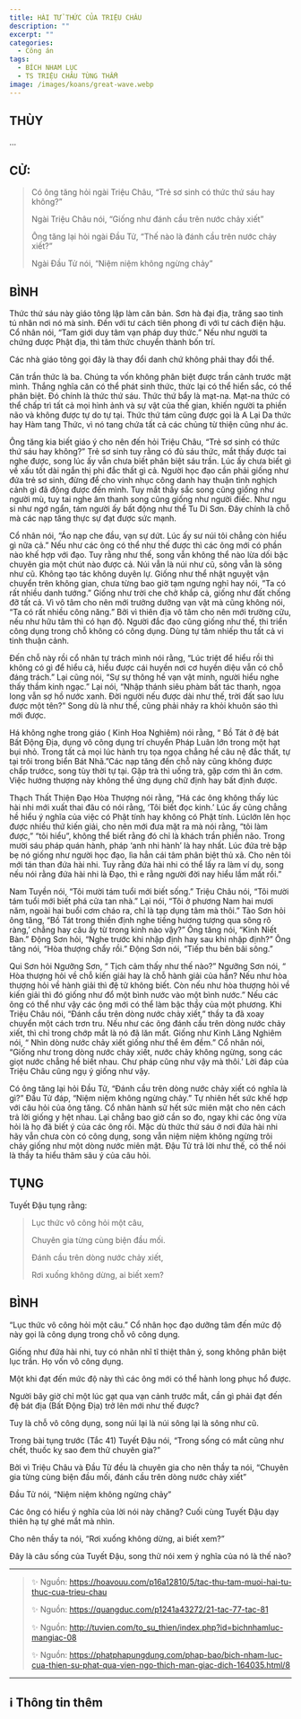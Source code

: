 ```yaml
---
title: HÀI TỬ THỨC CỦA TRIỆU CHÂU
description: ""
excerpt: ""
categories:
  - Công án
tags:
  - BÍCH NHAM LỤC
  - TS TRIỆU CHÂU TÙNG THẨM
image: /images/koans/great-wave.webp
---
```


## THÙY

...

## CỬ:

> Có ông tăng hỏi ngài Triệu Châu, “Trẻ sơ sinh có thức thứ sáu hay không?” 
> 
> Ngài Triệu Châu nói, “Giống như đánh cầu trên nước chảy xiết” 
> 
> Ông tăng lại hỏi ngài Đầu Tử, “Thế nào là đánh cầu trên nước chảy xiết?” 
> 
> Ngài Đầu Tử nói, “Niệm niệm không ngừng chảy”

## BÌNH

Thức thứ sáu này giáo tông lập làm căn bản. Sơn hà đại địa, trăng sao tinh tú nhân nơi nó mà sinh. Đến với tư cách tiên phong đi với tư cách điện hậu. Cổ nhân nói, “Tam giới duy tâm vạn pháp duy thức.” Nếu như người ta chứng được Phật địa, thì tâm thức chuyển thành bốn trí. 

Các nhà giáo tông gọi đây là thay đổi danh chứ không phải thay đổi thể.

Căn trần thức là ba. Chúng ta vốn không phân biệt được trần cảnh trước mặt mình. Thắng nghĩa căn có thể phát sinh thức, thức lại có thể hiển sắc, có thể phân biệt. Đó chính là thức thứ sáu. Thức thứ bẩy là mạt-na. Mạt-na thức có thể chấp trì tất cả mọi hình ảnh và sự vật của thế gian, khiến người ta phiền não và không được tự do tự tại. Thức thứ tám cũng được gọi là A Lại Da thức hay Hàm tang Thức, vì nó tang chứa tất cả các chủng từ thiện cũng như ác.

Ông tăng kia biết giáo ý cho nên đến hỏi Triệu Châu, “Trẻ sơ sinh có thức thứ sáu hay không?” Trẻ sơ sinh tuy rằng có đủ sáu thức, mắt thấy được tai nghe được, song lúc ấy vẫn chưa biết phân biệt sáu trần. Lúc ấy chưa biết gì về xấu tốt dài ngắn thị phi đắc thất gì cả. Người học đạo cần phải giống như đứa trẻ sơ sinh, đừng để cho vinh nhục công danh hay thuận tình nghịch cảnh gì đã động được đến mình. Tuy mắt thấy sắc song cũng giống như người mù, tuy tai nghe âm thanh song cũng giống như người điếc. Như ngu si như ngớ ngẩn, tám người ấy bất động như thể Tu Di Sơn. Đây chính là chỗ mà các nạp tăng thực sự đạt được sức mạnh.

Cổ nhân nói, “Áo nạp che đầu, vạn sự dứt. Lúc ấy sư núi tôi chẳng còn hiểu gì nữa cả.” Nếu như các ông có thể như thế được thì các ông mới có phần nào khế hợp với đạo. Tuy rằng như thế, song vẫn không thể nào lừa dối bậc chuyên gia một chút nào được cả. Núi vẫn là núi như cũ, sông vẫn là sông như cũ. Không tạo tác không duyên lự. Giống như thể nhật nguyệt vận chuyển trên không gian, chưa từng bao giờ tạm ngưng nghỉ hay nói, ”Ta có rất nhiều danh tướng.” Giống như trời che chở khắp cả, giống như đất chống đỡ tất cả. Vì vô tâm cho nên mới trưởng dưỡng vạn vật mà cũng không nói, “Ta có rất nhiều công năng.” Bởi vì thiên địa vô tâm cho nên mới trường cữu, nếu như hữu tâm thì có hạn độ. Người đắc đạo cũng giống như thế, thi triển công dụng trong chỗ không có công dụng. Dùng tự tâm nhiếp thu tất cả vi tinh thuận cảnh.

Đến chỗ này rồi cổ nhân tự trách mình nói rằng, “Lúc triệt để hiểu rồi thì không có gì để hiểu cả, hiểu được cái huyền nơi cơ huyền diệu vẫn có chỗ đáng trách.” Lại cũng nói, “Sự sự thông hề vạn vật minh, người hiểu nghe thấy thầm kinh ngạc.” Lại nói, “Nhập thánh siêu phàm bất tác thanh, ngọa long vẫn sợ hồ nước xanh. Đời người nếu được dài như thế, trời đất sao lưu được một tên?” Song dù là như thế, cũng phải nhảy ra khỏi khuôn sáo thì mới được.

Há không nghe trong giáo ( Kinh Hoa Nghiêm) nói rằng, “ Bồ Tát ở đệ bát Bất Động Địa, dụng vô công dụng trí chuyển Pháp Luân lớn trong một hạt bụi nhỏ. Trong tất cả mọi lúc hành trụ tọa ngọa chẳng hề câu nệ đắc thất, tự tại trôi trong biển Bát Nhã.”Các nạp tăng đến chỗ này cũng không được chấp trướcc, song tùy thời tự tại. Gặp trà thì uống trà, gặp cơm thì ăn cơm. Việc hướng thượng này không thể ứng dụng chữ định hay bất định được.

Thạch Thất Thiện Đạo Hòa Thượng nói rằng, “Há các ông không thấy lúc hài nhi mới xuất thai đâu có nói rằng, ‘Tôi biết đọc kinh.’ Lúc ấy cũng chẳng hề hiểu ý nghĩa của việc có Phật tính hay không có Phật tính. Lúclớn lên học được nhiều thứ kiến giải, cho nên mới đưa mặt ra mà nói rằng, “tôi làm được,” “tôi hiểu”, không thể biết rằng đó chỉ là khách trần phiền não. Trong mười sáu pháp quán hành, pháp ‘anh nhi hành’ là hay nhất. Lúc đứa trẻ bập bẹ nó giống như người học đạo, lìa hẳn cái tâm phân biệt thủ xã. Cho nên tôi mới tán than đứa hài nhi. Tuy rằng đứa hài nhi có thể lấy ra làm ví dụ, song nếu nói rằng đứa hài nhi là Đạo, thì e rằng người đời nay hiểu lầm mất rồi.”

Nam Tuyền nói, “Tôi mười tám tuổi mới biết sống.” Triệu Châu nói, “Tôi mười tám tuổi mới biết phá cửa tan nhà.” Lại nói, “Tôi ở phương Nam hai mươi năm, ngoài hai buổi cơm cháo ra, chỉ là tạp dụng tâm mà thôi.” Tào Sơn hỏi ông tăng, “Bồ Tát trong thiền định nghe tiếng hương tượng qua sông rõ ràng,’ chẳng hay câu ấy từ trong kinh nào vậy?” Ông tăng nói, “Kinh Niết Bàn.” Động Sơn hỏi, “Nghe trước khi nhập định hay sau khi nhập định?” Ông tăng nói, “Hòa thượng chẩy rồi.” Động Sơn nói, “Tiếp thu bên bãi sông.”

Qui Sơn hỏi Ngưỡng Sơn, “ Tịch cảm thấy như thế nào?” Ngưỡng Sơn nói, “ Hòa thượng hỏi về chỗ kiến giải hay là chỗ hành giải của hắn? Nếu như hòa thượng hỏi về hành giải thì đệ tử không biết. Còn nếu như hòa thượng hỏi về kiến giải thì đó giống như đổ một bình nước vào một bình nước.” Nếu các ông có thể như vậy các ông mới có thể làm bậc thầy của một phương. Khi Triệu Châu nói, “Đánh cầu trên dòng nước chảy xiết,” thầy ta đã xoay chuyển một cách trơn tru. Nếu như các ông đánh cầu trên dòng nước chảy xiết, thì chỉ trong chớp mắt là nó đã lăn mất. Giống như Kinh Lăng Nghiêm nói, “ Nhìn dòng nước chảy xiết giống như thể êm đềm.” Cổ nhân nói, “Giống như trong dòng nước chảy xiết, nước chảy không ngừng, song các giọt nước chẳng hề biết nhau. Chư pháp cũng như vậy mà thôi.’ Lời đáp của Triệu Châu cũng ngụ ý giống như vậy.

Có ông tăng lại hỏi Đầu Tử, “Đánh cầu trên dòng nước chảy xiết có nghĩa là gì?” Đầu Tử đáp, “Niệm niệm không ngừng chảy.” Tự nhiên hết sức khế hợp với câu hỏi của ông tăng. Cổ nhân hành sử hết sức miên mật cho nên cách trả lời giống y hệt nhau. Lại chẳng bao giờ cần so đo, ngay khi các ông vừa hỏi là họ đã biết ý của các ông rồi. Mặc dù thức thứ sáu ở nơi đứa hài nhi hãy vẫn chưa còn có công dụng, song vẫn niệm niệm không ngừng trôi chảy giống như một dòng nước miên mật. Đậu Tử trả lời như thế, có thể nói là thầy ta hiểu thâm sâu ý của câu hỏi.

## TỤNG

Tuyết Đậu tụng rằng:

> Lục thức vô công hỏi một câu,
>
> Chuyên gia từng cùng biện đầu mối.
>
> Đánh cầu trên dòng nước chảy xiết,
>
> Rơi xuống không dừng, ai biết xem?

## BÌNH

“Lục thức vô công hỏi một câu.” Cổ nhân học đạo dưỡng tâm đến mức độ này gọi là công dụng trong chỗ vô công dụng. 

Giống như đứa hài nhi, tuy có nhãn nhĩ tĩ thiệt thân ý, song không phân biệt lục trần. Họ vốn vô công dụng. 

Một khi đạt đến mức độ này thì các ông mới có thể hành long phục hổ được. 

Người bây giờ chỉ một lúc gạt qua vạn cảnh trước mắt, cần gì phải đạt đến đệ bát địa (Bất Động Địa) trở lên mới như thế được? 

Tuy là chỗ vô công dụng, song núi lại là núi sông lại là sông như cũ.

Trong bài tụng trước (Tắc 41) Tuyết Đậu nói, “Trong sống có mắt cũng như chết, thuốc kỵ sao đem thử chuyên gia?” 

Bởi vì Triệu Châu và Đầu Tử đều là chuyên gia cho nên thầy ta nói, “Chuyên gia từng cùng biện đầu mối, đánh cầu trên dòng nước chảy xiết” 

Đầu Tử nói, “Niệm niệm không ngừng chảy” 

Các ông có hiểu ý nghĩa của lời nói này chăng? Cuối cùng Tuyết Đậu dạy thiên hạ tự ghé mắt mà nhìn. 

Cho nên thầy ta nói, “Rơi xuống không dừng, ai biết xem?” 

Đây là câu sống của Tuyết Đậu, song thử nói xem ý nghĩa của nó là thế nào?

<hr class="blog-rule" />

> ✨ Nguồn: https://hoavouu.com/p16a12810/5/tac-thu-tam-muoi-hai-tu-thuc-cua-trieu-chau
>
> ✨ Nguồn: https://quangduc.com/p1241a43272/21-tac-77-tac-81
>
> ✨ Nguồn: http://tuvien.com/to_su_thien/index.php?id=bichnhamluc-mangiac-08
>
> ✨ Nguồn: https://phatphapungdung.com/phap-bao/bich-nham-luc-cua-thien-su-phat-qua-vien-ngo-thich-man-giac-dich-164035.html/8

<hr class="blog-rule" />

## ℹ️ Thông tin thêm

[^1]: ⭐️ <a href="/masters/zhaozhou-congshen" target="_blank">🔗 TS TRIỆU CHÂU TÙNG THẨM</a>
